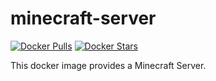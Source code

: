 # minecraft-server

[![Docker Pulls](https://img.shields.io/docker/pulls/dewaelA/minecraft-server.svg)](https://hub.docker.com/r/dewaelA/minecraft-server/)
[![Docker Stars](https://img.shields.io/docker/stars/dewaelA/minecraft-server.svg?maxAge=2592000)](https://hub.docker.com/r/dewaelA/minecraft-server/)

This docker image provides a Minecraft Server.
